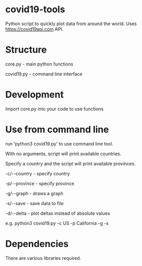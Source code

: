 # covid19-tools
Python script to quickly plot data from around the world. Uses https://covid19api.com API. 

# Structure
core.py - main python functions

covid19.py - command line interface

# Development
Import core.py into your code to use functions

# Use from command line
run 'python3 covid19.py' to use command line tool.

With no arguments, script will print available countries.

Specify a country and the script will print available provinces.

-c/--country <country> - specify country
  
-p/--province <province> - specify province
  
-g/--graph - draws a graph

-s/--save - save data to file

-d/--delta - plot deltas instead of absolute values

e.g. python3 covid19.py -c US -p California -g -s

# Dependencies
There are various libraries required.
